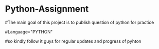 # Python-Assignment

#The main goal of this project is to publish question of python for practice

#Language="PYTHON"

#so kindly follow it guys for regular updates and progress of pyhton

##
